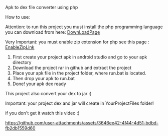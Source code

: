 Apk to dex file converter using php

How to use:

Attention: to run this project you must install the php programming language you can download from here: [DownLoadPage](https://windows.php.net/download/)

Very Important: you must enable zip extension for php see this page : [EnableZipLink](https://www.php.net/manual/en/zip.installation.php)

1. First create your project apk in android studio and go to your apk directory
2. Download the project rar in github and extract the project
3. Place your apk file in the project folder, where run.bat is located.
4. Then drop your apk to run.bat
5. Done! your apk dex ready 

This project also convert your dex to jar :)

Important: your project dex and jar will create in YourProjectFiles folder!

if you don't get it watch this video :)

https://github.com/user-attachments/assets/3646ee42-4f44-4d51-bdbd-fb2db1559d60
